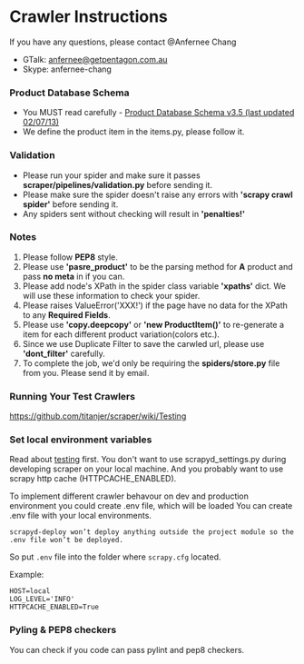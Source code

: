 Crawler Instructions
============

If you have any questions, please contact @Anfernee Chang

  - GTalk: anfernee@getpentagon.com.au
  - Skype: anfernee-chang


### Product Database Schema

- You MUST read carefully - [Product Database Schema v3.5 (last updated 02/07/13)](https://docs.google.com/file/d/0BwBtbldsfq-3LVh3UTRIVERiVHM/edit?usp=sharing)
- We define the product item in the items.py, please follow it.

### Validation
- Please run your spider and make sure it passes **scraper/pipelines/validation.py** before sending it.
- Please make sure the spider doesn't raise any errors with **'scrapy crawl spider'** before sending it.
- Any spiders sent without checking will result in **'penalties!'**

### Notes
1. Please follow **PEP8** style.
1. Please use **'pasre_product'** to be the parsing method for **A** product and pass **no meta** in if you can.
1. Please add node's XPath in the spider class variable **'xpaths'** dict. We will use these information to check your spider.
1. Please raises ValueError('XXX!') if the page have no data for the XPath to any **Required Fields**.
1. Please use **'copy.deepcopy'** or **'new ProductItem()'** to re-generate a item for each different product variation(colors etc.).
1. Since we use Duplicate Filter to save the carwled url, please use **'dont_filter'** carefully.
1. To complete the job, we'd only be requiring the **spiders/store.py** file from you. Please send it by email.

### Running Your Test Crawlers
https://github.com/titanjer/scraper/wiki/Testing

### Set local environment variables
Read about [testing](https://github.com/titanjer/scraper/wiki/Testing) first.
You don't want to use scrapyd_settings.py during developing scraper on your local machine.
And you probably want to use scrapy http cache (HTTPCACHE_ENABLED).

To implement different crawler behavour on dev and production environment you could create .env file,
which will be loaded You can create .env file with your local environments.

```
scrapyd-deploy won’t deploy anything outside the project module so the .env file won’t be deployed.
```

So put ```.env``` file into the folder where ```scrapy.cfg``` located.

Example:

```
HOST=local
LOG_LEVEL='INFO'
HTTPCACHE_ENABLED=True
```

### Pyling & PEP8 checkers

You can check if you code can pass pylint and pep8 checkers.
